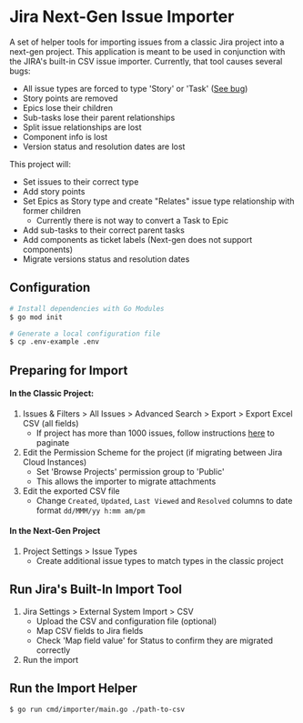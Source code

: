 # Jira Next-Gen Issue Importer

A set of helper tools for importing issues from a classic Jira project into a next-gen project. This application is meant to be used in conjunction with the JIRA's built-in CSV issue importer. Currently, that tool causes several bugs:

+ All issue types are forced to type 'Story' or 'Task' ([See bug](https://jira.atlassian.com/browse/JRACLOUD-72091))
+ Story points are removed
+ Epics lose their children
+ Sub-tasks lose their parent relationships
+ Split issue relationships are lost
+ Component info is lost
+ Version status and resolution dates are lost

This project will:

+ Set issues to their correct type
+ Add story points
+ Set Epics as Story type and create "Relates" issue type relationship with former children
	+ Currently there is not way to convert a Task to Epic
+ Add sub-tasks to their correct parent tasks
+ Add components as ticket labels (Next-gen does not support components)
+ Migrate versions status and resolution dates

## Configuration

```sh
# Install dependencies with Go Modules
$ go mod init
```

```sh
# Generate a local configuration file
$ cp .env-example .env
```

## Preparing for Import

#### In the Classic Project:
1. Issues & Filters > All Issues > Advanced Search > Export > Export Excel CSV (all fields)
	+ If project has more than 1000 issues, follow instructions [here](https://confluence.atlassian.com/jirakb/export-over-1000-results-to-excel-from-jira-cloud-779160833.html) to paginate 
2. Edit the Permission Scheme for the project (if migrating between Jira Cloud Instances)
	+ Set 'Browse Projects' permission group to 'Public'
	+ This allows the importer to migrate attachments
3. Edit the exported CSV file
	+ Change `Created`, `Updated`, `Last Viewed` and `Resolved` columns to date format `dd/MMM/yy h:mm am/pm`

#### In the Next-Gen Project
1. Project Settings > Issue Types
	+ Create additional issue types to match types in the classic project

## Run Jira's Built-In Import Tool

1. Jira Settings > External System Import > CSV
	+ Upload the CSV and configuration file (optional)
	+ Map CSV fields to Jira fields
	+ Check 'Map field value' for Status to confirm they are migrated correctly
2. Run the import

## Run the Import Helper

```sh
$ go run cmd/importer/main.go ./path-to-csv
```
